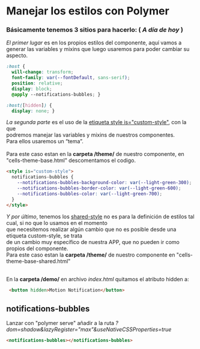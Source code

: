 
# Manejar los estilos con Polymer


### Básicamente tenemos 3 sitios para hacerlo: ( _A día de hoy_ )  

_El primer lugar_ es en los propios estilos del componente, aquí vamos a<br /> 
generar las variables y mixins que luego usaremos para poder cambiar su aspecto.<br /> 

```css
:host {
  will-change: transform;
  font-family: var(--fontDefault, sans-serif);
  position: relative;
  display: block;
  @apply --notifications-bubbles; }

:host([hidden]) {
  display: none; }
```

_La segunda parte_ es el uso de la [etiqueta style is="custom-style"](https://www.polymer-project.org/1.0/docs/devguide/styling#custom-style), con la que<br /> 
podremos manejar las variables y mixins de nuestros componentes.<br /> 
Para ellos usaremos un “tema”. <br /> <br /> 
Para este caso estan en la __carpeta /theme/__ de nuestro componente, en "cells-theme-base.html" descomentamos el codigo.<br /> 

```html
<style is="custom-style">
  notifications-bubbles {
    --notifications-bubbles-background-color: var(--light-green-300);
    --notifications-bubbles-border-color: var(--light-green-600);
    --notifications-bubbles-color: var(--light-green-700);
  }
</style>
```

_Y por último_, tenemos los [shared-style](https://www.polymer-project.org/1.0/docs/devguide/styling#style-modules) no es para la definición de estilos tal cual, si no que lo usamos en el momento <br /> 
que necesitemos realizar algún cambio que no es posible desde una etiqueta custom-style, se trata<br /> 
de un cambio muy específico de nuestra APP, que no pueden ir como propios del componente. <br /> 
Para este caso estan la __carpeta /theme/__ de nuestro componente en "cells-theme-base-shared.html"<br /> <br />

En la __carpeta /demo/__ en archivo *index.html* quitamos el atributo hidden a:<br /> 

<!--
```
<custom-element-demo>
  <template>
    <script src="../webcomponentsjs/webcomponents-lite.js"></script>
    <link rel="import" href="notifications-bubbles.html">
    <next-code-block></next-code-block>
  </template>
</custom-element-demo>
```
-->

```html
 <button hidden>Motion Notification</button>
```

## notifications-bubbles
Lanzar con "polymer serve" añadir a la ruta *?dom=shadow&lazyRegister="max"&useNativeCSSProperties=true*

```html
<notifications-bubbles></notifications-bubbles>
  ```